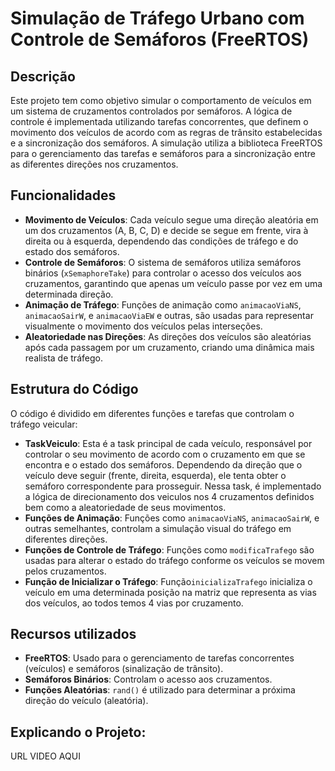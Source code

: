 # Simulação de Tráfego Urbano com Controle de Semáforos (FreeRTOS)

## Descrição
Este projeto tem como objetivo simular o comportamento de veículos em um sistema de cruzamentos controlados por semáforos. A lógica de controle é implementada utilizando tarefas concorrentes, que definem o movimento dos veículos de acordo com as regras de trânsito estabelecidas e a sincronização dos semáforos. A simulação utiliza a biblioteca FreeRTOS para o gerenciamento das tarefas e semáforos para a sincronização entre as diferentes direções nos cruzamentos.

## Funcionalidades
- **Movimento de Veículos**: Cada veículo segue uma direção aleatória em um dos cruzamentos (A, B, C, D) e decide se segue em frente, vira à direita ou à esquerda, dependendo das condições de tráfego e do estado dos semáforos.
- **Controle de Semáforos**: O sistema de semáforos utiliza semáforos binários (`xSemaphoreTake`) para controlar o acesso dos veículos aos cruzamentos, garantindo que apenas um veículo passe por vez em uma determinada direção.
- **Animação de Tráfego**: Funções de animação como `animacaoViaNS`, `animacaoSairW`, e `animacaoViaEW` e outras, são usadas para representar visualmente o movimento dos veículos pelas interseções.
- **Aleatoriedade nas Direções**: As direções dos veículos são aleatórias após cada passagem por um cruzamento, criando uma dinâmica mais realista de tráfego.

## Estrutura do Código
O código é dividido em diferentes funções e tarefas que controlam o tráfego veicular:

- **TaskVeiculo**: Esta é a task principal de cada veículo, responsável por controlar o seu movimento de acordo com o cruzamento em que se encontra e o estado dos semáforos. Dependendo da direção que o veículo deve seguir (frente, direita, esquerda), ele tenta obter o semáforo correspondente para prosseguir. Nessa task, é implementado a lógica de direcionamento dos veiculos nos 4 cruzamentos definidos bem como a aleatoriedade de seus movimentos.
- **Funções de Animação**: Funções como `animacaoViaNS`, `animacaoSairW`, e outras semelhantes, controlam a simulação visual do tráfego em diferentes direções.
- **Funções de Controle de Tráfego**: Funções como `modificaTrafego` são usadas para alterar o estado do tráfego conforme os veículos se movem pelos cruzamentos.
- **Função de Inicializar o Tráfego**: Função`inicializaTrafego` inicializa o veículo em uma determinada posição na matriz que representa as vias dos veículos, ao todos temos 4 vias por cruzamento.

## Recursos utilizados
- **FreeRTOS**: Usado para o gerenciamento de tarefas concorrentes (veículos) e semáforos (sinalização de trânsito).
- **Semáforos Binários**: Controlam o acesso aos cruzamentos.
- **Funções Aleatórias**: `rand()` é utilizado para determinar a próxima direção do veículo (aleatória).

## Explicando o Projeto:
URL VIDEO AQUI


